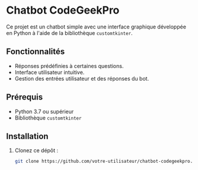 # Chatbot CodeGeekPro

Ce projet est un chatbot simple avec une interface graphique développée en Python à l'aide de la bibliothèque `customtkinter`.

## Fonctionnalités
- Réponses prédéfinies à certaines questions.
- Interface utilisateur intuitive.
- Gestion des entrées utilisateur et des réponses du bot.

## Prérequis
- Python 3.7 ou supérieur
- Bibliothèque `customtkinter`

## Installation
1. Clonez ce dépôt :
   ```bash
   git clone https://github.com/votre-utilisateur/chatbot-codegeekpro.git